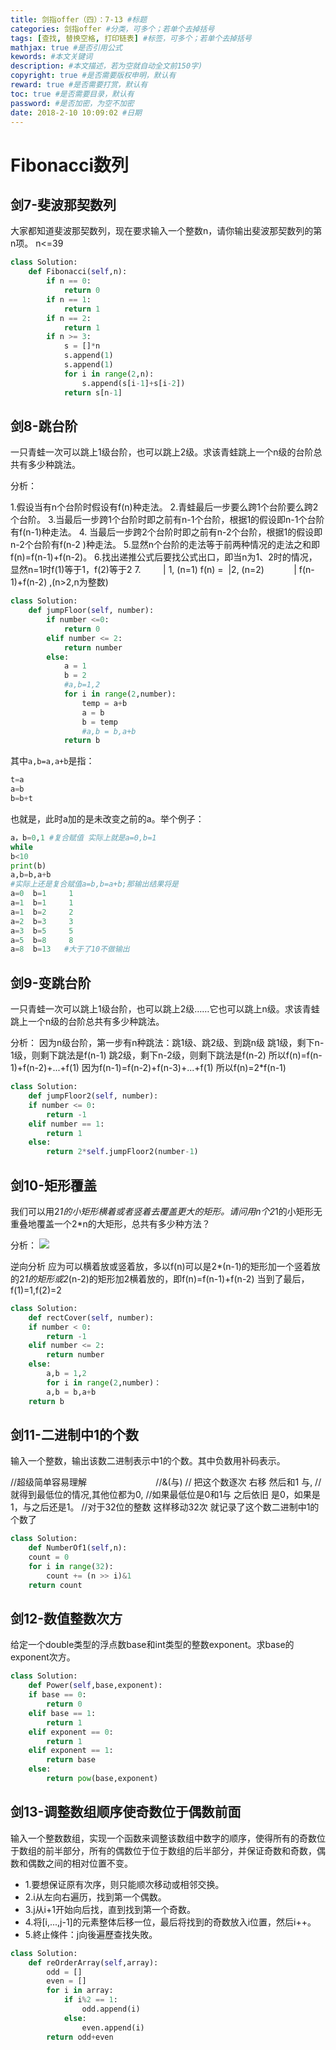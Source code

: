 ```yaml
---
title: 剑指offer（四）：7-13 #标题
categories: 剑指offer #分类，可多个；若单个去掉括号
tags: [查找, 替换空格, 打印链表] #标签，可多个；若单个去掉括号
mathjax: true #是否引用公式
kewords: #本文关键词
description: #本文描述，若为空就自动全文前150字)
copyright: true #是否需要版权申明，默认有
reward: true #是否需要打赏，默认有
toc: true #是否需要目录，默认有
password: #是否加密，为空不加密
date: 2018-2-10 10:09:02 #日期
---
```



# Fibonacci数列

## 剑7-斐波那契数列
大家都知道斐波那契数列，现在要求输入一个整数n，请你输出斐波那契数列的第n项。
n<=39
```python
class Solution:
    def Fibonacci(self,n):
        if n == 0:
            return 0
        if n == 1:
            return 1
        if n == 2:
            return 1
        if n >= 3:
            s = []*n
            s.append(1)
            s.append(1)
            for i in range(2,n):
                s.append(s[i-1]+s[i-2])
            return s[n-1]
```
## 剑8-跳台阶
一只青蛙一次可以跳上1级台阶，也可以跳上2级。求该青蛙跳上一个n级的台阶总共有多少种跳法。

分析：

1.假设当有n个台阶时假设有f(n)种走法。
2.青蛙最后一步要么跨1个台阶要么跨2个台阶。
3.当最后一步跨1个台阶时即之前有n-1个台阶，根据1的假设即n-1个台阶有f(n-1)种走法。
4. 当最后一步跨2个台阶时即之前有n-2个台阶，根据1的假设即n-2个台阶有f(n-2 )种走法。
5.显然n个台阶的走法等于前两种情况的走法之和即f(n)=f(n-1)+f(n-2)。
6.找出递推公式后要找公式出口，即当n为1、2时的情况，显然n=1时f(1)等于1，f(2)等于2
7.         | 1, (n=1)
   f(n) =  |2, (n=2)
           | f(n-1)+f(n-2) ,(n>2,n为整数)

```python 
class Solution:
    def jumpFloor(self, number):
        if number <=0:
            return 0
        elif number <= 2:
            return number
        else:
            a = 1
            b = 2
            #a,b=1,2
            for i in range(2,number):
                temp = a+b
                a = b
                b = temp
                #a,b = b,a+b
            return b
```

其中`a,b=a,a+b`是指：
```python
t=a
a=b
b=b+t
```
也就是，此时a加的是未改变之前的a。举个例子：
```python
a，b=0,1 #复合赋值 实际上就是a=0,b=1
while     
b<10
print(b)
a,b=b,a+b 
#实际上还是复合赋值a=b,b=a+b;那输出结果将是
a=0  b=1     1
a=1  b=1     1
a=1  b=2     2
a=2  b=3     3
a=3  b=5     5
a=5  b=8     8
a=8  b=13   #大于了10不做输出

```

## 剑9-变跳台阶
一只青蛙一次可以跳上1级台阶，也可以跳上2级……它也可以跳上n级。求该青蛙跳上一个n级的台阶总共有多少种跳法。

分析：
因为n级台阶，第一步有n种跳法：跳1级、跳2级、到跳n级
跳1级，剩下n-1级，则剩下跳法是f(n-1)
跳2级，剩下n-2级，则剩下跳法是f(n-2)
所以f(n)=f(n-1)+f(n-2)+...+f(1)
因为f(n-1)=f(n-2)+f(n-3)+...+f(1)
所以f(n)=2*f(n-1)

```python
class Solution:
    def jumpFloor2(self, number):
    if number <= 0:
        return -1
    elif number == 1:
        return 1
    else:
        return 2*self.jumpFloor2(number-1)


```

## 剑10-矩形覆盖
我们可以用2*1的小矩形横着或者竖着去覆盖更大的矩形。请问用n个2*1的小矩形无重叠地覆盖一个2*n的大矩形，总共有多少种方法？

分析：
![](http://p3nyp7kdl.bkt.clouddn.com/b.png)

逆向分析
应为可以横着放或竖着放，多以f(n)可以是2*(n-1)的矩形加一个竖着放的2*1的矩形或2*(n-2)的矩形加2横着放的，即f(n)=f(n-1)+f(n-2)
当到了最后，f(1)=1,f(2)=2

```python
class Solution:
    def rectCover(self, number):
    if number < 0:
        return -1
    elif number <= 2:
        return number
    else:
        a,b = 1,2
        for i in range(2,number)：
        a,b = b,a+b
    return b
```

## 剑11-二进制中1的个数
输入一个整数，输出该数二进制表示中1的个数。其中负数用补码表示。

//超级简单容易理解                            //&(与)
// 把这个数逐次 右移 然后和1 与,
//就得到最低位的情况,其他位都为0,
//如果最低位是0和1与 之后依旧 是0，如果是1，与之后还是1。
//对于32位的整数 这样移动32次 就记录了这个数二进制中1的个数了

```python
class Solution:
    def NumberOf1(self,n):
    count = 0
    for i in range(32):
        count += (n >> i)&1
    return count

```

## 剑12-数值整数次方
给定一个double类型的浮点数base和int类型的整数exponent。求base的exponent次方。

```python
class Solution:
    def Power(self,base,exponent):
    if base == 0:
        return 0
    elif base == 1:
        return 1
    elif exponent == 0:
        return 1
    elif exponent == 1:
        return base
    else:
        return pow(base,exponent)
```

## 剑13-调整数组顺序使奇数位于偶数前面
输入一个整数数组，实现一个函数来调整该数组中数字的顺序，使得所有的奇数位于数组的前半部分，所有的偶数位于位于数组的后半部分，并保证奇数和奇数，偶数和偶数之间的相对位置不变。

 * 1.要想保证原有次序，则只能顺次移动或相邻交换。
 * 2.i从左向右遍历，找到第一个偶数。
 * 3.j从i+1开始向后找，直到找到第一个奇数。
 * 4.将[i,...,j-1]的元素整体后移一位，最后将找到的奇数放入i位置，然后i++。
 * 5.終止條件：j向後遍歷查找失敗。
```python
class Solution:
    def reOrderArray(self,array):
        odd = []
        even = []
        for i in array:
            if i%2 == 1:
                odd.append(i)
            else:
                even.append(i)
        return odd+even

```


